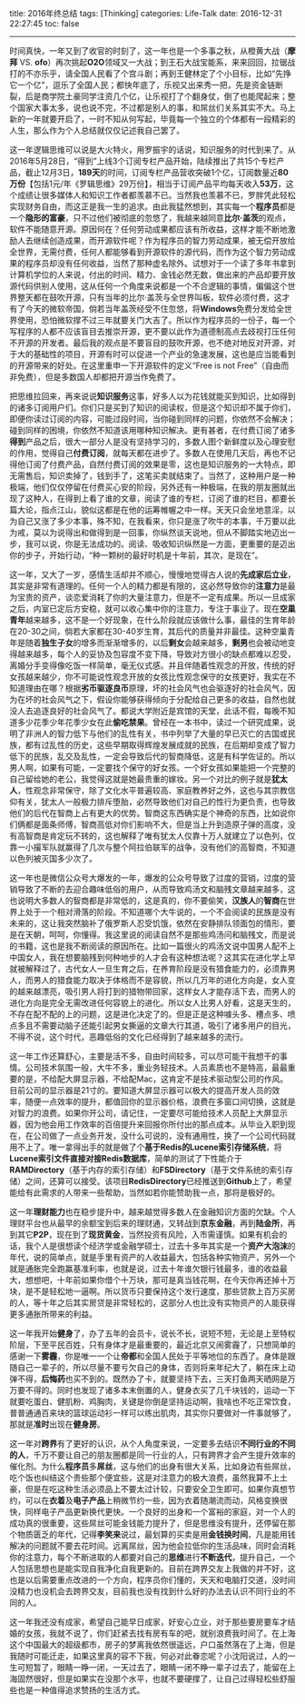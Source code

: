 title: 2016年终总结
tags: [Thinking]
categories: Life-Talk
date: 2016-12-31 22:27:45
toc: false

---

时间真快，一年又到了收官的时刻了，这一年也是一个多事之秋，从橙黄大战（**摩拜** VS. **ofo**）再次挑起**O2O**领域又一大战；到王石大战宝能系，来来回回，拉锯战打的不亦乐乎，请全国人民看了个宫斗剧；再到王健林定了个小目标，比如“先挣它一个亿”，逗乐了全国人民；都快年底了，乐视又出来秀一把，先是资金链断裂，后是商学院土豪同学注资几个亿，让乐视打了个翻身仗，倒了也能爬起来；整个国家大事太多，说也说不完，不过都是别人的事，和屌丝们关系其实不大。马上新的一年就要开启了，一时不知从何写起，毕竟每一个独立的个体都有一段精彩的人生，那么作为个人总结就仅仅记述我自己罢了。

这一年逻辑思维可以说是大火特火，用罗振宇的话说，知识服务的时代到来了。从2016年5月28日，“得到”上线3个订阅专栏产品开始，陆续推出了共15个专栏产品，截止12月3日，**189天**的时间，订阅专栏产品营收突破1个亿，订阅数量近**80万份**【包括1元/年《罗辑思维》29万份】，相当于订阅产品平均每天收入**53万**，这个成绩让很多媒体人和知识工作者都羡慕不已。当然我也羡慕不已，罗胖凭此轻松实现财务自由，而这正是我一生的追求。由此我猛然想到，其实每一个**程序员**都是一个**隐形的富豪**，只不过他们被彻底的忽悠了，我越来越同意**比尔·盖茨**的观点，软件不能随意开源。原因何在？任何劳动成果都应该有所收益，这样才能不断地激励人去继续创造成果，而开源软件呢？作为程序员的智力劳动成果，被无偿开放给全世界，无需付费，任何人都能够看到开源软件的源代码，而作为这个智力劳动成果的程序员却没有任何收益，当然了那种虚名除外。试想对于一个读了多年书拿到计算机学位的人来说，付出的时间、精力、金钱必然无数，做出来的产品却要开放源代码供别人使用，这从任何一个角度来说都是一个不合逻辑的事情，偏偏这个世界整天都在鼓吹开源，只有当年的比尔·盖茨与全世界叫板，软件必须付费，这才有了今天的微软帝国，倘若当年盖茨经受不住忽悠，将**Windows**免费分发给全世界使用，恐怕微软撑不过三年就要关门大吉了。所以作为程序员的一份子，每一个写程序的人都不应该盲目去推崇开源，更不要以此作为道德制高点去歧视打压任何不开源的开发者。最后我的观点是不要盲目的鼓吹开源，也不绝对地反对开源，对于大的基础性的项目，开源有时可以促进一个产业的急速发展，这也是应当能看到的开源带来的好处。在这里重申一下开源软件的定义“Free is not Free”（自由而非免费），但是多数国人却都把开源当作免费了。

把思维拉回来，再来说说**知识服务**这事，好多人以为花钱就能买到知识，比如得到的诸多订阅用户们。你们只是买到了知识的阅读权，但是这个知识却不属于你们，即便你读过订阅的内容，可能过段时间，当你碰到同样的问题，你依然不会解决；碰到同样的困境，你依然不知道该用哪种知识解决。更有甚者，在付费订阅了诸多**得到**产品之后，很大一部分人是没有坚持学习的，多数人图个新鲜度以及心理安慰的作用，觉得自己**付费订阅**，就每天都在进步了。多数人在使用几天后，再也不记得他订阅了付费产品，自然付费订阅的效果是零，这也是知识服务的一大特点，即无需售后，知识卖掉了，钱到手了，这笔买卖就结束了。当然了，这种用户是一种极端，他们仅仅停留在付费买心安的阶段，另外还有一种极端，在我的朋友圈就出现了这种人，在得到上看了谁的文章，阅读了谁的专栏，订阅了谁的栏目，都要长篇大论，指点江山，貌似这都是在他的运筹帷幄之中一样。天天只会坐地意淫，以为自己又涨了多少本事，殊不知，在我看来，你只是涨了吹牛的本事，千万要以此为戒，莫以为说得出和做得到是一回事，你纵然谈天说地，但从不脚踏实地迈出一步，我可以说，你是无法成功的。阅读、吸收知识纵然是一方面，更重要的是迈出你的步子，开始行动，“种一颗树的最好时机是十年前，其次，是现在”。

这一年，又大了一岁，感情生活却并不顺心，慢慢地觉得古人说的**先成家后立业**，其实是非常有道理的。任何一个人的精力都是有限的，这必然导致你的**注意力**是最为宝贵的资产，谈恋爱消耗了你的大量注意力，但是不一定有成果。所以一旦成家之后，内室已定后方安稳，就可以收心集中你的注意力，专注于事业了。现在**空巢青年**越来越多，这不是一个好现象，在什么阶段就应该做什么事，最佳的生育年龄在20-30之间，倘若大家都在30-40岁生育，其后代的质量并非最佳。这种空巢青年是随着**独生子女**的增多而渐渐增多的，以后**剩女**会越来越多，**剩男**也会被动地变得越来越多，每个人的妥协及包容度不变下降，导致对方很小的缺点都难以忍受，离婚分手变得像吃饭一样简单，毫无仪式感。并且伴随着性观念的开放，传统的好女孩越来越少，你不可能说性观念开放的女孩比性观念保守的女孩更好，我实在不知道理由在哪？根据**劣币驱逐良币**原理，坏的社会风气也会驱逐好的社会风气，因为在坏的社会风气之下，假设你能够获得倾向于分配给自己更多的收益，自然也就没人去追逐良好的社会风气了。都说大学附近是宾馆的天堂，此话不假，每晚不知道多少花季少年花季少女在此**偷吃禁果**。曾经在一本书中，读过一个研究成果，说明了非洲人的智力低下与他们的乱性有关，书中列举了大量的早已灭亡的古国或民族，都有过乱性的历史，这些早期取得辉煌发展成就的民族，在后期却变成了智力低下的民族，乱交及乱性，一定会导致后代的智商降低，这是有科学佐证的。所以男人啊，如果有可能，一定要找个保守的好女孩。一个好女孩如果能把一个完整的自己留给她的老公，我觉得这就是她最贵重的嫁妆。另一个对比的例子就是**犹太人**，性观念非常保守，除了文化水平普遍较高、家庭教养好之外，这也与其宗教信仰有关，犹太人一般极力排斥堕胎，必然导致他们对自己的性行为更负责，也导致他们的后代在智商上占有更大的优势。智商这东西确实是个神奇的东西，比如说你们俩都是面条师傅，智商高低对你们影响不大，但是当上升到造原子弹的高度，没有高智商是肯定玩不转的，这也解释了唯有犹太人仅靠十万人就建立了以色列，仅靠一小撮军队就赢得了几次与整个阿拉伯联军的战争，没有他们的高智商，不知道以色列被灭国多少次了。

这一年也是微信公众号大爆发的一年，爆发的公众号导致了过度的营销，过度的营销导致了不断的去迎合趣味低俗的用户，从而导致鸡汤文和脑残文章越来越多，这也说明大多数人的智商都是非常低的，这是真的，你不要偷笑，**汉族人**的**智商**在世界上处于一个相对滑落的阶段。不知道哪个大牛说的，一个不会阅读的民族是没有未来的，这让我突然脑补了俄罗斯人忍受饥饿，依然在安静排队领面包的情形，要是在天朝，呵呵，你懂得。我这里说的阅读自然不是那些鸡汤问和脑残文，而是说的书籍，这也是我不断阅读的原因所在。比如一篇很火的鸡汤文说中国男人配不上中国女人，我在想要脑残到何种地步的人才会有这种想法呢？这其实在进化学上早就被解释过了，古代女人一旦生育之后，在养育阶段是没有猎食能力的，必须靠男人，而男人的猎食能力取决于体格而不是容貌，所以几万年的进化方向是，女人变的越来越漂亮，吸引男人将打到的猎物带回家，这样女人才能存活下去，而男人的进化方向是完全无需改进任何容貌上的进化。所以女人比男人好看，这是天生的，不存在配不配的上的问题，这是进化决定了的。但是正是这种噱头多、槽点多、喷点多且不需要动脑子还能引起男女撕逼的文章大行其道，吸引了诸多用户的目光，不得不说，这个时代，恶趣低俗的文化已经得到了越来越多的流行。

这一年工作还算舒心，主要是活不多，自由时间较多，可以尽可能干我想干的事情。公司技术氛围一般，大牛不多，重业务轻技术。人员素质也不是特高，最最重要的是，不给配大屏显示器，不给配Mac，这肯定不是技术驱动型公司的作风。目前公司的显示器是21寸的。要知道大屏显示器可以极大的提高开发人员的效率，随便一点效率的提升，都值回你的显示器价格，浪费在多窗口间切换，这就是对智力的浪费。如果你开公司，请记住，一定要尽可能给技术人员配上大屏显示器，因为他会用工作效率的百倍提升来回报你所付出的那点成本。从毕业入职到现在，在公司做了一点业务开发，没什么可说的，没有通用性，换了一个公司代码就用不上了。唯一拿得出手的就是做了个**基于Redis的Lucene索引存储系统**，将**Lucene索引文件直接对接Redis数据库**，简单的测试了下性能介于**RAMDirectory**（基于内存的索引存储）和**FSDirectory**（基于文件系统的索引存储）之间，还算可以接受。该项目**RedisDirectory**已经推送到**Github**上了，希望能给有此需求的人带来一些帮助，当然如若你能赞助我一点，那将是极好的。

这一年**理财能力**也在稳步提升中，越来越觉得多数人在金融知识方面的欠缺。个人理财平台也从最早的余额宝到后来的理财通，又转战到**京东金融**，再到**陆金所**，再到其它**P2P**，现在到了**现货黄金**，当然投资有风险，入市需谨慎。如果有机会的话，我个人是很想读个经济学或金融学硕士，过去十多年其实是一个**资产大泡沫**的年代，说的简单点，就是手里有资产的人收益最大，包括各种实物资产，另外一个就是通胀完全跑赢基准利率，也就是说，过去十年谁欠银行钱最多，谁的收益最大，想想吧，十年前如果你借个十万块，那可是真当钱花啊，在今天你再还掉十万块，是不是轻松地一逼啊。所以货币只要保持这个发行速度，那些贷款上百万买房的人，等十年之后其实房贷是非常轻松的，这部分人也比没有实物资产的人能获得更多通胀所带来的利益。

这一年我开始**健身**了，办了五年的会员卡，说长不长，说短不短，无论是上至特权阶层，下至平民百姓，只有身体才是最重要的，最近北京又闹雾霾了，只想简单的感谢一下**雾霾**，你是唯一一个让**帝都**和全国人民处于平等地位的东西了。身体是跟随自己一辈子的，所以尽量不要亏欠自己的身体，否则将来年纪大了，躺在床上动弹不得，**后悔药**也买不到的。既然办了卡，就要坚持下去，三天打鱼两天晒网是万万要不得的。同时也发现了诸多本末倒置的人，健身衣买了几千块钱的，运动一下就要吃蛋白、健肌粉、鸡胸肉，关键是你倒是坚持运动啊，我啥也不吃正常饮食，普普通通百来块的篮球运动衫一样可以练出肌肉，其实你只要做对一件事就够了，那就是**准时**出现在**健身房**。

这一年对**跨界**有了更好的认识，从个人角度来说，一定要多去结识**不同行业的不同的人**，千万不要让自己的朋友圈都是同一行业的人，只有跨界才会产生提升效率的催化剂。为什么**程序员**多**屌丝**，这与他们的出身有很大关系，比如身边有些屌丝，吃个饭也纠结这个贵些那个便宜些，这是对注意力的极大浪费，虽然我算不上土豪，但是在吃这种生活必须品上不要太过计较，只要安全卫生即可。如果你真想节约，可以在**衣着**及**电子产品**上稍微节约一些，因为衣着随潮流而动，风格变换很快，同样电子产品更新换代更快。一个良好的出身和一个富裕的家庭，对一个人的成功真的很重要，这些屌丝可能金钱能力提升了，但是思维没有提升，还停留在那个物质匮乏的年代，记得**李笑来**说过，最划算的买卖是用**金钱换时间**，凡是能用钱解决的问题就不要去花时间。远离屌丝，因为他会拉低你的生活品味，同时会消耗你的注意力，每个不断进取的人都要对自己的**思维**进行**不断迭代**，提升自己，一个人包括思想也是能实现自我净化自我更新的。目前在跨界交友上我做的并不好，这也是以后需要重点改进的一个方向，程序员你们懂的，天天和电脑打交道，没时间没精力也没机会去跨界交友，目前我也没有找到什么好的办法去认识不同行业的不同的人。

这一年我还没有成家，希望自己能早日成家，好安心立业，对于那些要房要车才结婚的女孩，我就不说了，你们赶紧去找有房有车的吧，就别浪费我时间了。在上海这个中国最大的超级都市，房子的梦离我依然很遥远，户口虽然落在了上海，但是我随时可能迁走，如果这里真的容不下我，何必对此眷恋呢？小沈阳说过，人的一生可短暂了，眼睛一睁一闭，一天过去了，眼睛一闭不睁一辈子过去了，能留在上海固然很好，但是如果实在没那个水平，也就不要硬撑了，让自己过得轻松些舒服些也是一种值得追求赞扬的生活方式。